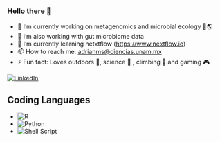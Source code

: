 ### Hello there 🖖
- 🔭 I’m currently working on metagenomics and microbial ecology 🦠🌎 
- 🔭 I’m also working with gut microbiome data 
- 🌱 I’m currently learning netxtflow (https://www.nextflow.io)
- 📫 How to reach me: adrianms@ciencias.unam.mx 
- ⚡ Fun fact: Loves outdoors 🌲, science 🔬 , climbing 🧗 and gaming 🎮 

[![LinkedIn](https://img.shields.io/badge/linkedin-%230077B5.svg?style=for-the-badge&logo=linkedin&logoColor=white)](https://www.linkedin.com/in/amarsantana/)


## Coding Languages

- ![R](https://img.shields.io/badge/r-%23276DC3.svg?style=for-the-badge&logo=r&logoColor=white)
- ![Python](https://img.shields.io/badge/python-3670A0?style=for-the-badge&logo=python&logoColor=ffdd54)
- ![Shell Script](https://img.shields.io/badge/shell_script-%23121011.svg?style=for-the-badge&logo=gnu-bash&logoColor=white)

<!--
**AdrianMtz-Santana/AdrianMtz-Santana** is a ✨ _special_ ✨ repository because its `README.md` (this file) appears on your GitHub profile.

Here are some ideas to get you started:

- 🔭 I’m currently working on ...
- 🌱 I’m currently learning ...
- 👯 I’m looking to collaborate on ...
- 🤔 I’m looking for help with ...
- 💬 Ask me about ...
- 📫 How to reach me: ...
- 😄 Pronouns: ...
- ⚡ Fun fact: ...
-->
